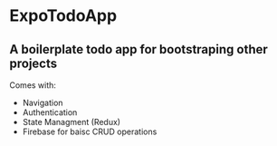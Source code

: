# ExpoTodoApp
## A boilerplate todo app for bootstraping other projects
Comes with:
- Navigation
- Authentication
- State Managment (Redux)
- Firebase for baisc CRUD operations
